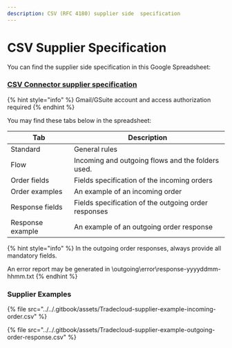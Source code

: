 ```yaml
---
description: CSV (RFC 4180) supplier side  specification
---
```


# CSV Supplier Specification

You can find the supplier side specification in this Google Spreadsheet:

### [CSV Connector supplier specification](https://docs.google.com/spreadsheets/d/1mCnIehWQfn96BHgeXR7sYbsmE9isLJkDFyjKfVpt-ZE)

{% hint style="info" %}
Gmail/GSuite account and access authorization required
{% endhint %}

You may find these tabs below in the spreadsheet:

| Tab              | Description                                          |
| ---------------- | ---------------------------------------------------- |
| Standard         | General rules                                        |
| Flow             | Incoming and outgoing flows and the folders used.    |
| Order fields     | Fields specification of the incoming orders          |
| Order examples   | An example of an incoming order                      |
| Response fields  | Fields specification of the outgoing order responses |
| Response example | An example of an outgoing order response             |

{% hint style="info" %}
In the outgoing order responses, always provide all mandatory fields.

An error report may be generated in \outgoing\error\response-yyyyddmm-hhmm.txt
{% endhint %}

### Supplier Examples

{% file src="../../.gitbook/assets/Tradecloud-supplier-example-incoming-order.csv" %}

{% file src="../../.gitbook/assets/Tradecloud-supplier-example-outgoing-order-response.csv" %}
